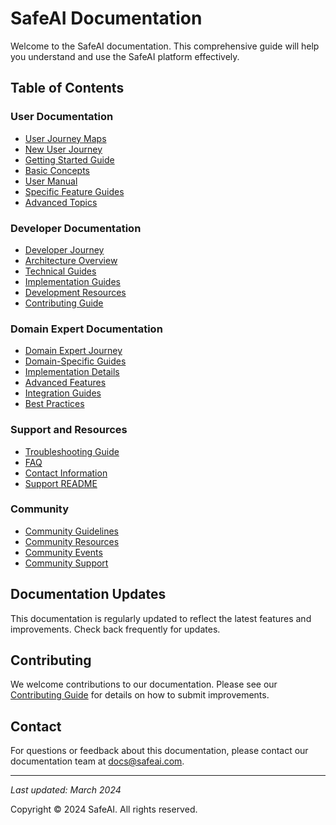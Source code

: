 # SafeAI Documentation

Welcome to the SafeAI documentation. This comprehensive guide will help you understand and use the SafeAI platform effectively.

## Table of Contents

### User Documentation
- [User Journey Maps](user-journeys/user-journey-maps.md)
- [New User Journey](user-journeys/new-user-journey.md)
- [Getting Started Guide](user/getting-started.md)
- [Basic Concepts](user/basic-concepts.md)
- [User Manual](user/user-manual.md)
- [Specific Feature Guides](user/feature-guides/)
- [Advanced Topics](user/advanced-topics.md)

### Developer Documentation
- [Developer Journey](developer-journeys/developer-journey.md)
- [Architecture Overview](technical/architecture.md)
- [Technical Guides](technical/guides/)
- [Implementation Guides](technical/implementation-guide.md)
- [Development Resources](technical/resources.md)
- [Contributing Guide](contributing.md)

### Domain Expert Documentation
- [Domain Expert Journey](domain-expert-journeys/domain-expert-journey.md)
- [Domain-Specific Guides](domain-expert/guides/)
- [Implementation Details](domain-expert/implementation.md)
- [Advanced Features](domain-expert/advanced-features.md)
- [Integration Guides](domain-expert/integration-guides.md)
- [Best Practices](domain-expert/best-practices.md)

### Support and Resources
- [Troubleshooting Guide](support/troubleshooting.md)
- [FAQ](support/faq.md)
- [Contact Information](support/contact.md)
- [Support README](support/README.md)

### Community
- [Community Guidelines](community/guidelines.md)
- [Community Resources](community/resources.md)
- [Community Events](community/events.md)
- [Community Support](community/support.md)

## Documentation Updates
This documentation is regularly updated to reflect the latest features and improvements. Check back frequently for updates.

## Contributing
We welcome contributions to our documentation. Please see our [Contributing Guide](contributing.md) for details on how to submit improvements.

## Contact
For questions or feedback about this documentation, please contact our documentation team at docs@safeai.com.

---
*Last updated: March 2024*

Copyright © 2024 SafeAI. All rights reserved. 